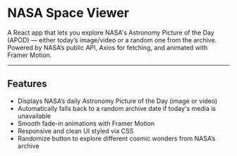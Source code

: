 # NASA Space Viewer

A React app that lets you explore NASA's Astronomy Picture of the Day (APOD) — either today’s image/video or a random one from the archive. Powered by NASA’s public API, Axios for fetching, and animated with Framer Motion.

---

## Features

- Displays NASA’s daily Astronomy Picture of the Day (image or video)
- Automatically falls back to a random archive date if today's media is unavailable
- Smooth fade-in animations with Framer Motion
- Responsive and clean UI styled via CSS
- Randomize button to explore different cosmic wonders from NASA’s archive
